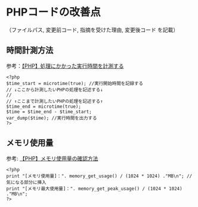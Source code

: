 # PHPコードの改善点
（ファイルパス, 変更前コード, 指摘を受けた理由, 変更後コード を記載）


## 時間計測方法
参考：[【PHP】処理にかかった実行時間を計測する](https://eclair.blog/php-microtime/)
```
<?php
$time_start = microtime(true); //実行開始時間を記録する
// ↓ここから計測したいPHPの処理を記述する↓
//
// ↑ここまで計測したいPHPの処理を記述する↑
$time_end = microtime(true);
$time = $time_end - $time_start;
var_dump($time); //実行時間を出力する
?>
```
## メモリ使用量
参考: [【PHP】メモリ使用量の確認方法](https://it.notepad-blog.com/programming/php/299/)
```
<?php
print "[メモリ使用量]：". memory_get_usage() / (1024 * 1024) ."MB\n"; // 気になる部分に挿入
print "[メモリ最大使用量]：". memory_get_peak_usage() / (1024 * 1024) ."MB\n";
?>
```
